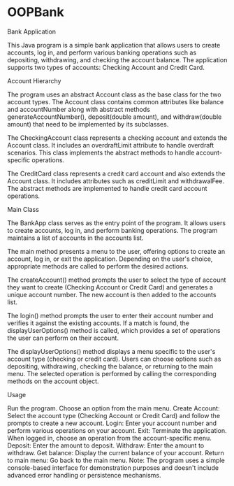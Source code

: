 # OOPBank

Bank Application

This Java program is a simple bank application that allows users to create accounts, log in, and perform various banking operations such as depositing, withdrawing, and checking the account balance. The application supports two types of accounts: Checking Account and Credit Card.

Account Hierarchy

The program uses an abstract Account class as the base class for the two account types. The Account class contains common attributes like balance and accountNumber along with abstract methods generateAccountNumber(), deposit(double amount), and withdraw(double amount) that need to be implemented by its subclasses.

The CheckingAccount class represents a checking account and extends the Account class. It includes an overdraftLimit attribute to handle overdraft scenarios. This class implements the abstract methods to handle account-specific operations.

The CreditCard class represents a credit card account and also extends the Account class. It includes attributes such as creditLimit and withdrawalFee. The abstract methods are implemented to handle credit card account operations.

Main Class

The BankApp class serves as the entry point of the program. It allows users to create accounts, log in, and perform banking operations. The program maintains a list of accounts in the accounts list.

The main method presents a menu to the user, offering options to create an account, log in, or exit the application. Depending on the user's choice, appropriate methods are called to perform the desired actions.

The createAccount() method prompts the user to select the type of account they want to create (Checking Account or Credit Card) and generates a unique account number. The new account is then added to the accounts list.

The login() method prompts the user to enter their account number and verifies it against the existing accounts. If a match is found, the displayUserOptions() method is called, which provides a set of operations the user can perform on their account.

The displayUserOptions() method displays a menu specific to the user's account type (checking or credit card). Users can choose options such as depositing, withdrawing, checking the balance, or returning to the main menu. The selected operation is performed by calling the corresponding methods on the account object.

Usage

Run the program.
Choose an option from the main menu.
Create Account: Select the account type (Checking Account or Credit Card) and follow the prompts to create a new account.
Login: Enter your account number and perform various operations on your account.
Exit: Terminate the application.
When logged in, choose an operation from the account-specific menu.
Deposit: Enter the amount to deposit.
Withdraw: Enter the amount to withdraw.
Get balance: Display the current balance of your account.
Return to main menu: Go back to the main menu.
Note: The program uses a simple console-based interface for demonstration purposes and doesn't include advanced error handling or persistence mechanisms.
